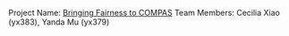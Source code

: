 Project Name: [Bringing Fairness to COMPAS](https://github.com/yx383-ym379/COMPAS-fairness-studies)
Team Members: Cecilia Xiao (yx383), Yanda Mu (yx379)
